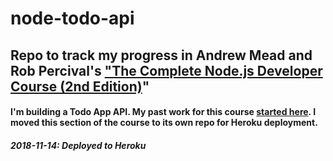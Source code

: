 # node-todo-api
## Repo to track my progress in Andrew Mead and Rob Percival's ["The Complete Node.js Developer Course (2nd Edition)](https://www.udemy.com/the-complete-nodejs-developer-course-2/ "The Complete Node.js Developer Course")"

#### I'm building a Todo App API. My past work for this course [started here](https://github.com/morristaylor/complete-node). I moved this section of the course to its own repo for Heroku deployment.

##### 2018-11-14: Deployed to Heroku
